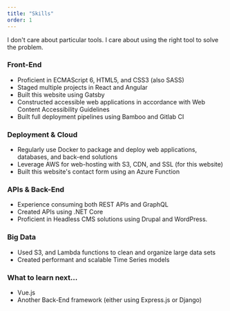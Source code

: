 ```yaml
---
title: "Skills"
order: 1
---
```


I don't care about particular tools. I care about using the right tool to solve the problem.

### Front-End

- Proficient in ECMAScript 6, HTML5, and CSS3 (also SASS)
- Staged multiple projects in React and Angular
- Built this website using Gatsby
- Constructed accessible web applications in accordance with Web Content Accessibility Guidelines
- Built full deployment pipelines using Bamboo and Gitlab CI

### Deployment & Cloud

- Regularly use Docker to package and deploy web applications, databases, and back-end solutions
- Leverage AWS for web-hosting with S3, CDN, and SSL (for this website)
- Built this website's contact form using an Azure Function

### APIs & Back-End

- Experience consuming both REST APIs and GraphQL
- Created APIs using .NET Core
- Proficient in Headless CMS solutions using Drupal and WordPress.

### Big Data

- Used S3, and Lambda functions to clean and organize large data sets
- Created performant and scalable Time Series models

### What to learn next...

- Vue.js
- Another Back-End framework (either using Express.js or Django)
